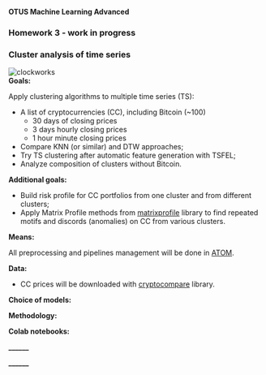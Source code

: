 
**OTUS Machine Learning Advanced**
### **Homework 3** - work in progress

### Cluster analysis of time series
![clockworks](https://user-images.githubusercontent.com/73858914/153416075-05ab7f45-3186-40af-8727-f62892fc1976.png)  
**Goals:**  

Apply clustering algorithms to multiple time series (TS):
- A list of cryptocurrencies (CC), including Bitcoin (~100)
    - 30 days of closing prices
    - 3 days hourly closing prices
    - 1 hour minute closing prices
- Compare KNN (or similar) and DTW approaches;
- Try TS clustering after automatic feature generation with TSFEL;
- Analyze composition of clusters without Bitcoin.

**Additional goals:**  

- Build risk profile for CC portfolios from one cluster and from
different clusters;
- Apply Matrix Profile methods from [matrixprofile](https://github.com/matrix-profile-foundation/matrixprofile) library to find repeated motifs and discords (anomalies) on CC from various clusters.


**Means:**  

All preprocessing and pipelines management will be done in [ATOM](https://tvdboom.github.io/ATOM/).

**Data:**  

- CC prices will be downloaded with [cryptocompare](https://github.com/lagerfeuer/cryptocompare) library.

**Choice of models:**  



**Methodology:**  



**Colab notebooks:**

**______**  
  

**______**  
